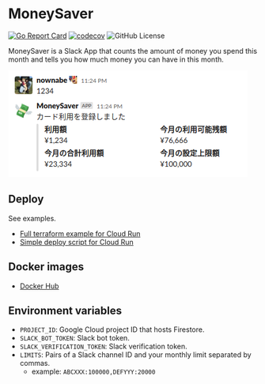 MoneySaver
==========

[![Go Report Card](https://goreportcard.com/badge/github.com/nownabe/moneysaver)](https://goreportcard.com/report/github.com/nownabe/moneysaver)
[![codecov](https://codecov.io/gh/nownabe/moneysaver/branch/main/graph/badge.svg)](https://codecov.io/gh/nownabe/moneysaver)
![GitHub License](https://img.shields.io/github/license/nownabe/moneysaver)

MoneySaver is a Slack App that counts the amount of money you spend this month and tells you how much money you can have in this month.

![sample](./sample.png)

## Deploy

See examples.

* [Full terraform example for Cloud Run](https://github.com/nownabe/moneysaver/tree/main/examples/terraform)
* [Simple deploy script for Cloud Run](https://github.com/nownabe/moneysaver/blob/main/deploy.sh)

## Docker images

* [Docker Hub](https://hub.docker.com/repository/docker/nownabe/moneysaver)

## Environment variables

* `PROJECT_ID`: Google Cloud project ID that hosts Firestore.
* `SLACK_BOT_TOKEN`: Slack bot token.
* `SLACK_VERIFICATION_TOKEN`: Slack verification token.
* `LIMITS`: Pairs of a Slack channel ID and your monthly limit separated by commas.
  * example: `ABCXXX:100000,DEFYYY:20000`
